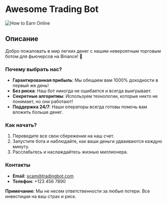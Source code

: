 # Awesome Trading Bot

![How to Earn Online](https://www.hostinger.com.ua/rukovodstva/wp-content/uploads/sites/8/2018/09/kak-zarabotat-online.png)

## Описание

Добро пожаловать в мир легких денег с нашим невероятным торговым ботом для фьючерсов на Binance! 🚀

### Почему выбрать нас?

- **Гарантированная прибыль**: Мы обещаем вам 1000% доходности в первый же день!
- **Без риска**: Наш бот никогда не ошибается и всегда выигрывает.
- **Секретные алгоритмы**: Используем технологии, которые никто не понимает, но они работают!
- **Поддержка 24/7**: Наши операторы всегда готовы помочь вам вложить больше денег.

### Как начать?

1. Переведите все свои сбережения на наш счет.
2. Запустите бота и наблюдайте, как ваши деньги удваиваются каждую минуту.
3. Расслабьтесь и наслаждайтесь жизнью миллионера.

### Контакты

- **Email**: scam@tradingbot.com
- **Телефон**: +123 456 7890

**Примечание**: Мы не несем ответственности за любые потери. Все инвестиции на ваш страх и риск.
